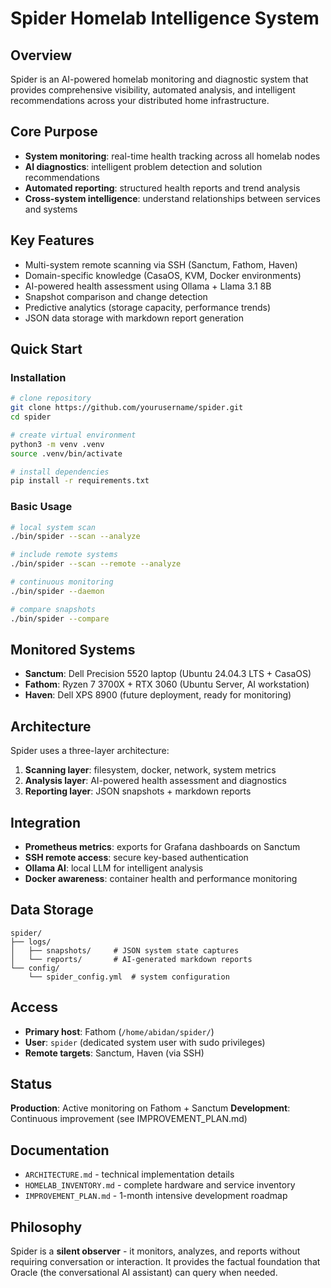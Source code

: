 # Spider Homelab Intelligence System

## Overview
Spider is an AI-powered homelab monitoring and diagnostic system that provides comprehensive visibility, automated analysis, and intelligent recommendations across your distributed home infrastructure.

## Core Purpose
- **System monitoring**: real-time health tracking across all homelab nodes
- **AI diagnostics**: intelligent problem detection and solution recommendations
- **Automated reporting**: structured health reports and trend analysis
- **Cross-system intelligence**: understand relationships between services and systems

## Key Features
- Multi-system remote scanning via SSH (Sanctum, Fathom, Haven)
- Domain-specific knowledge (CasaOS, KVM, Docker environments)
- AI-powered health assessment using Ollama + Llama 3.1 8B
- Snapshot comparison and change detection
- Predictive analytics (storage capacity, performance trends)
- JSON data storage with markdown report generation

## Quick Start

### Installation
```bash
# clone repository
git clone https://github.com/yourusername/spider.git
cd spider

# create virtual environment
python3 -m venv .venv
source .venv/bin/activate

# install dependencies
pip install -r requirements.txt
```

### Basic Usage
```bash
# local system scan
./bin/spider --scan --analyze

# include remote systems
./bin/spider --scan --remote --analyze

# continuous monitoring
./bin/spider --daemon

# compare snapshots
./bin/spider --compare
```

## Monitored Systems
- **Sanctum**: Dell Precision 5520 laptop (Ubuntu 24.04.3 LTS + CasaOS)
- **Fathom**: Ryzen 7 3700X + RTX 3060 (Ubuntu Server, AI workstation)
- **Haven**: Dell XPS 8900 (future deployment, ready for monitoring)

## Architecture
Spider uses a three-layer architecture:
1. **Scanning layer**: filesystem, docker, network, system metrics
2. **Analysis layer**: AI-powered health assessment and diagnostics
3. **Reporting layer**: JSON snapshots + markdown reports

## Integration
- **Prometheus metrics**: exports for Grafana dashboards on Sanctum
- **SSH remote access**: secure key-based authentication
- **Ollama AI**: local LLM for intelligent analysis
- **Docker awareness**: container health and performance monitoring

## Data Storage
```
spider/
├── logs/
│   ├── snapshots/     # JSON system state captures
│   └── reports/       # AI-generated markdown reports
└── config/
    └── spider_config.yml  # system configuration
```

## Access
- **Primary host**: Fathom (`/home/abidan/spider/`)
- **User**: `spider` (dedicated system user with sudo privileges)
- **Remote targets**: Sanctum, Haven (via SSH)

## Status
**Production**: Active monitoring on Fathom + Sanctum
**Development**: Continuous improvement (see IMPROVEMENT_PLAN.md)

## Documentation
- `ARCHITECTURE.md` - technical implementation details
- `HOMELAB_INVENTORY.md` - complete hardware and service inventory
- `IMPROVEMENT_PLAN.md` - 1-month intensive development roadmap

## Philosophy
Spider is a **silent observer** - it monitors, analyzes, and reports without requiring conversation or interaction. It provides the factual foundation that Oracle (the conversational AI assistant) can query when needed.
